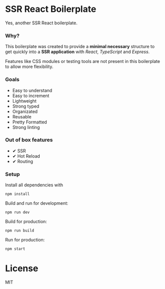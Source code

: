 # SSR React Boilerplate

Yes, another SSR React boilerplate.

### Why?

This boilerplate was created to provide a **minimal necessary** structure to get quickly into a **SSR application** with _React_, _TypeScript_ and _Express_.

Features like CSS modules or testing tools are not present in this boilerplate to allow more flexibility.

### Goals

* Easy to understand
* Easy to increment
* Lightweight
* Strong typed
* Organizated
* Reusable
* Pretty Formatted
* Strong linting


### Out of box features

* ✔ SSR
* ✔ Hot Reload
* ✔ Routing


### Setup

Install all dependencies with

`npm install`

Build and run for development:

`npm run dev`

Build for production:

`npm run build`

Run for production:

`npm start`

# License

MIT